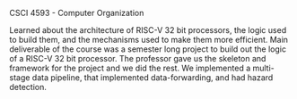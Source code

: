 CSCI 4593 - Computer Organization

Learned about the architecture of RISC-V 32 bit processors, the logic used to build them, and the mechanisms used to make them more efficient. Main deliverable of the course was a semester long project to build out the logic of a RISC-V 32 bit processor. The professor gave us the skeleton and framework for the project and we did the rest. We implemented a multi-stage data pipeline, that implemented data-forwarding, and had hazard detection. 
